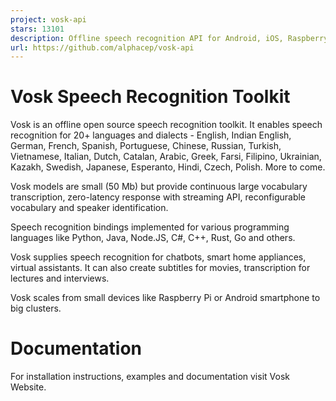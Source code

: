 ```yaml
---
project: vosk-api
stars: 13101
description: Offline speech recognition API for Android, iOS, Raspberry Pi and servers with Python, Java, C# and Node
url: https://github.com/alphacep/vosk-api
---
```


Vosk Speech Recognition Toolkit
===============================

Vosk is an offline open source speech recognition toolkit. It enables speech recognition for 20+ languages and dialects - English, Indian English, German, French, Spanish, Portuguese, Chinese, Russian, Turkish, Vietnamese, Italian, Dutch, Catalan, Arabic, Greek, Farsi, Filipino, Ukrainian, Kazakh, Swedish, Japanese, Esperanto, Hindi, Czech, Polish. More to come.

Vosk models are small (50 Mb) but provide continuous large vocabulary transcription, zero-latency response with streaming API, reconfigurable vocabulary and speaker identification.

Speech recognition bindings implemented for various programming languages like Python, Java, Node.JS, C#, C++, Rust, Go and others.

Vosk supplies speech recognition for chatbots, smart home appliances, virtual assistants. It can also create subtitles for movies, transcription for lectures and interviews.

Vosk scales from small devices like Raspberry Pi or Android smartphone to big clusters.

Documentation
=============

For installation instructions, examples and documentation visit Vosk Website.
